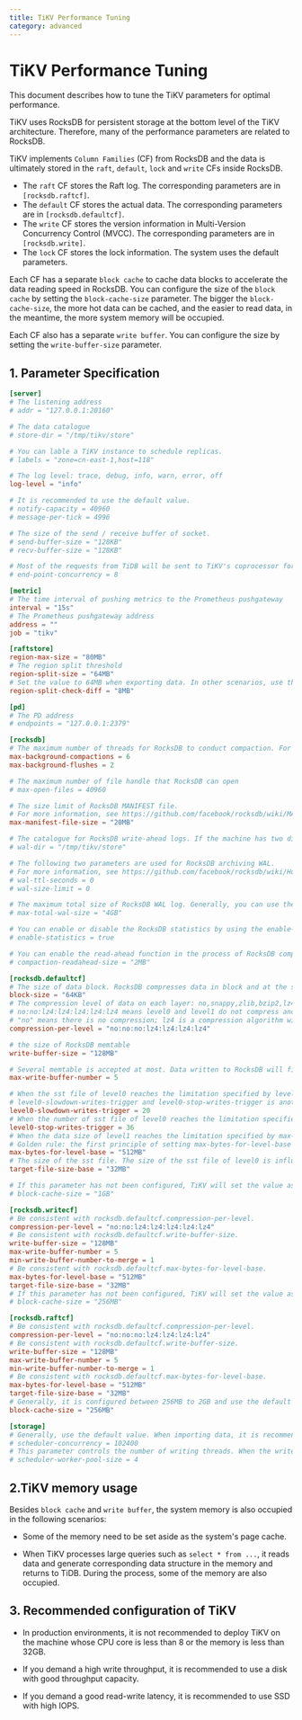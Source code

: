 ```yaml
---
title: TiKV Performance Tuning
category: advanced
---
```


# TiKV Performance Tuning
This document describes how to tune the TiKV parameters for optimal performance.

TiKV uses RocksDB for persistent storage at the bottom level of the TiKV architecture. Therefore, many of the performance parameters are related to RocksDB.

TiKV implements `Column Families` (CF) from RocksDB and the data is ultimately stored in the `raft`, `default`, `lock` and `write` CFs inside RocksDB.
+ The `raft` CF stores the Raft log. The corresponding parameters are in `[rocksdb.raftcf]`.
+ The `default` CF stores the actual data. The corresponding parameters are in  `[rocksdb.defaultcf]`.
+ The `write` CF stores the version information in Multi-Version Concurrency Control (MVCC). The corresponding parameters are in `[rocksdb.write]`.
+ The `lock` CF stores the lock information. The system uses the default parameters.

Each CF has a separate `block cache` to cache data blocks to accelerate the data reading speed in RocksDB. You can configure the size of the `block cache` by setting the `block-cache-size` parameter. The bigger the `block-cache-size`, the more hot data can be cached, and the easier to read data, in the meantime, the more system memory will be occupied.

Each CF also has a separate `write buffer`. You can configure the size by setting the `write-buffer-size` parameter.

## 1. Parameter Specification
```toml
[server]
# The listening address
# addr = "127.0.0.1:20160"

# The data catalogue
# store-dir = "/tmp/tikv/store"

# You can lable a TiKV instance to schedule replicas.
# labels = "zone=cn-east-1,host=118"

# The log level: trace, debug, info, warn, error, off
log-level = "info"

# It is recommended to use the default value.
# notify-capacity = 40960
# message-per-tick = 4996

# The size of the send / receive buffer of socket.
# send-buffer-size = "128KB"
# recv-buffer-size = "128KB"

# Most of the requests from TiDB will be sent to TiKV's coprocessor for processing. This parameter is used for configuring the number of coprocessor threads. If your business has more read requests than write, add more coprocessor threads but make sure it's less than the CPU core number in the system. For example, if the machine in which TiKV resides has 32 cores and it can be set to 30. By default, TiKV automatically sets this number as the total core number of CPU * 0.8.
# end-point-concurrency = 8

[metric]
# The time interval of pushing metrics to the Prometheus pushgateway
interval = "15s"
# The Prometheus pushgateway address
address = ""
job = "tikv"

[raftstore]
region-max-size = "80MB"
# The region split threshold
region-split-size = "64MB"
# Set the value to 64MB when exporting data. In other scenarios, use the default value. 
region-split-check-diff = "8MB"

[pd]
# The PD address
# endpoints = "127.0.0.1:2379"

[rocksdb]
# The maximum number of threads for RocksDB to conduct compaction. For more information about RocksDB compaction, see the RocksDB documents. When the write traffic is large (such as importing data), it is recommended to enable more compaction threads, but it should be smaller than the CPU core number. For example, when importing data, for a machine of 32-core CPU, max-background-compactions and max-background-flushes can be set to be 28.
max-background-compactions = 6
max-background-flushes = 2

# The maximum number of file handle that RocksDB can open
# max-open-files = 40960

# The size limit of RocksDB MANIFEST file.
# For more information, see https://github.com/facebook/rocksdb/wiki/MANIFEST
max-manifest-file-size = "20MB"

# The catalogue for RocksDB write-ahead logs. If the machine has two disks, you can store RocksDB data and WAL log in different disks to improve the TiKV performance.
# wal-dir = "/tmp/tikv/store"

# The following two parameters are used for RocksDB archiving WAL.
# For more information, see https://github.com/facebook/rocksdb/wiki/How-to-persist-in-memory-RocksDB-database
# wal-ttl-seconds = 0
# wal-size-limit = 0

# The maximum total size of RocksDB WAL log. Generally, you can use the default value.
# max-total-wal-size = "4GB"

# You can enable or disable the RocksDB statistics by using the enable-statistics parameter.
# enable-statistics = true

# You can enable the read-ahead function in the process of RocksDB compaction. If you use a mechanical disk, it is recommended to set the value to be at least 2MB.
# compaction-readahead-size = "2MB"

[rocksdb.defaultcf]
# The size of data block. RocksDB compresses data in block and at the same time, block is the smallest unit in block-cache (similar to the page concept of other databases).
block-size = "64KB"
# The compression level of data on each layer: no,snappy,zlib,bzip2,lz4,lz4hc.
# no:no:lz4:lz4:lz4:lz4:lz4 means level0 and level1 do not compress and level2 to level6 adopt the lz4 compression algorithm.
# "no" means there is no compression; lz4 is a compression algorithm with moderate velocity and compression ratio; zlib has a high compression ratio and is good for the storage space. However, the compression speed is slow and it takes up too much CPU resource when compressing. Different machines need to configure the compression method according to the situation of CPU and IO resource. For example, when the compression method is "no:no:lz4:lz4:lz4:lz4:lz4", if the system faces heavy IO pressure while the CPU resource is adequate when writing a large amount of data (importing data, for example), use level0 and level1 to compress, sacrificing CPU resource for IO resource. If the IO pressure is small but the CPU resource has run up, whose symptom is that top -H has found a large amount of threads started with bg (the compaction thread of RocksDB) are running, you can sacrifice IO resource for CPU resource by changing the compression method to "no:no:no:lz4:lz4:lz4:lz4". In a word, the purpose is to utilize the existing resource to the utmost extent so that TiKV can play the best performance.
compression-per-level = "no:no:no:lz4:lz4:lz4:lz4"

# the size of RocksDB memtable
write-buffer-size = "128MB"

# Several memtable is accepted at most. Data written to RocksDB will first be recorded to a WAL log and inserted to memtable. When the size of the memtable reaches the specified size of write-buffer-size, the current memtable will become read-only and then a new memtable will receive new write. The read-only memtable will be flushed to disk by the flush thread of RocksDB (the maximum number that the max-background-flushes parameter can control) and becomes an sst file of level0. When the flush thread is too busy and causes the number of memtable in the disk waiting for flush reaches the number specified by max-write-buffer-number, RocksDB will stall the new writes. Stall is a flow-control mechanism. When importing data, the value of max-write-buffer-number can be set to be bigger, 10 for example.
max-write-buffer-number = 5

# When the sst file of level0 reaches the limitation specified by level0-slowdown-writes-trigger, RocksDB will try to slow down the writing speed as too much sst of level0 will increase RocksDB read.
# level0-slowdown-writes-trigger and level0-stop-writes-trigger is another manifestation of RocksDB's flow-control. When the number of sst file of level0 reaches 4 (the default value), the overlapping sst file in level0 and level1 will conduct compaction, in order to solve the read amplification problem.
level0-slowdown-writes-trigger = 20
# When the number of sst file of level0 reaches the limitation specified by level0-stop-writes-trigger, RocksDB will stall new writing.
level0-stop-writes-trigger = 36
# When the data size of level1 reaches the limitation specified by max-bytes-for-level-base, the overlap sst in level1 and level2 will be compacted.
# Golden rule: the first principle of setting max-bytes-for-level-base is to ensure that the data size of level0 is roughly the same to reduce the unnecessary compaction. For example, if the compression method is "no:no:lz4:lz4:lz4:lz4:lz4", the value of max-bytes-for-level-base should be the size of write-buffer-size * 4. The reason is that level0 and level1 do not compress and the condition for level0 to enable compaction is that the sst number reaches 4 (the default value). If level0 and level1 has been compressed, you need to analyze the RocksDB log and check the size of memtable compressed to a sst file. If the size is 32MB, the recommended value of max-bytes-for-level-base should be 32MB * 4 = 128MB.
max-bytes-for-level-base = "512MB"
# The size of the sst file. The size of the sst file of level0 is influenced by the compression algorithm of write-buffer-size and level0. The target-file-size-base parameter is used for controlling the size of each sst file of level1 to level6.
target-file-size-base = "32MB"

# If this parameter has not been configured, TiKV will set the value as 40% of the total memory of the system. If you need to deploy multiple TiKV nodes on a standalone physical machine, configure this parameter explicitly configure, otherwise, there might be an OOM problem.
# block-cache-size = "1GB"

[rocksdb.writecf]
# Be consistent with rocksdb.defaultcf.compression-per-level.
compression-per-level = "no:no:lz4:lz4:lz4:lz4:lz4"
# Be consistent with rocksdb.defaultcf.write-buffer-size.
write-buffer-size = "128MB"
max-write-buffer-number = 5
min-write-buffer-number-to-merge = 1
# Be consistent with rocksdb.defaultcf.max-bytes-for-level-base.
max-bytes-for-level-base = "512MB"
target-file-size-base = "32MB"
# If this parameter has not been configured, TiKV will set the value as 15% of the total memory of the system. If you need to deploy multiple TiKV nodes on a standalone physical machine, you should explicitly configure this parameter. Information related to MVCC and data related to index will be recorded in this c. If there are many single table indexes in the scenarion of business, set this parameter to be bigger.
# block-cache-size = "256MB"

[rocksdb.raftcf]
# Be consistent with rocksdb.defaultcf.compression-per-level.
compression-per-level = "no:no:no:lz4:lz4:lz4:lz4"
# Be consistent with rocksdb.defaultcf.write-buffer-size.
write-buffer-size = "128MB"
max-write-buffer-number = 5
min-write-buffer-number-to-merge = 1
# Be consistent with rocksdb.defaultcf.max-bytes-for-level-base.
max-bytes-for-level-base = "512MB"
target-file-size-base = "32MB"
# Generally, it is configured between 256MB to 2GB and use the default value. But if the system has ample resource, you can make it larger.
block-cache-size = "256MB"

[storage]
# Generally, use the default value. When importing data, it is recommended to set the parameter as 1024000.
# scheduler-concurrency = 102400
# This parameter controls the number of writing threads. When the write operation are in batches, set the value to be bigger. Use top -H -p tikv-pid to find that the threads with the name of sched-worker-pool are busy. At this time, the scheduler-worker-pool-size parameter should be set to be bigger and add more threads.
# scheduler-worker-pool-size = 4
```
## 2.TiKV memory usage

Besides `block cache` and `write buffer`, the system memory is also occupied in the following scenarios:

+ Some of the memory need to be set aside as the system's page cache.

+ When TiKV processes large queries such as `select * from ...`, it reads data and generate corresponding data structure in the memory and returns to TiDB. During the process, some of the memory are also occupied.


## 3. Recommended configuration of TiKV

+ In production environments, it is not recommended to deploy TiKV on the machine whose CPU core is less than 8 or the memory is less than 32GB.

+ If you demand a high write throughput, it is recommended to use a disk with good throughput capacity.

+ If you demand a good read-write latency, it is recommended to use SSD with high IOPS.

